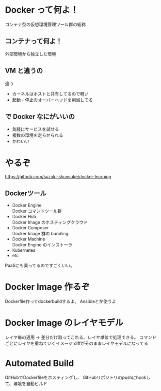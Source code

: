# Docker って何よ！
コンテナ型の仮想環境管理ツール群の総称

## コンテナって何よ！
外部環境から独立した環境

## VM と違うの
違う

- カーネルはホストと共有してるので軽い
- 起動・停止のオーバーヘッドを削減してる

## で Docker なにがいいの
- 気軽にサービスを試せる
- 複数の環境を走らせられる
- かわいい


# やるぞ

https://github.com/suzuki-shunsuke/docker-learning

## Dockerツール

- Docker Engine  
	Docker コマンドツール群
- Docker Hub  
	Docker Image のホスティングクラウド
- Docker Composer  
	Docker Image 群の bundling
- Docker Machine  
	Docker Engine のインストーラ
- Kubernetes
- etc

PaaSにも乗ってるのですごくいい。


# Docker Image 作るぞ

Dockerfile作ってdockerbuildするよ。
Ansibleとか使うよ


# Docker Image のレイヤモデル

レイヤ毎の適用 -> 差分だけ取ってこれる、レイヤ単位で処理できる。
コマンドごとにレイヤを重ねていくイメージ
diffがそのままレイヤモデルになってる


# Automated Build
GitHubでDockerfileをホスティングし、
GitHubリポジトリのpushにhookして、環境を自動ビルド
